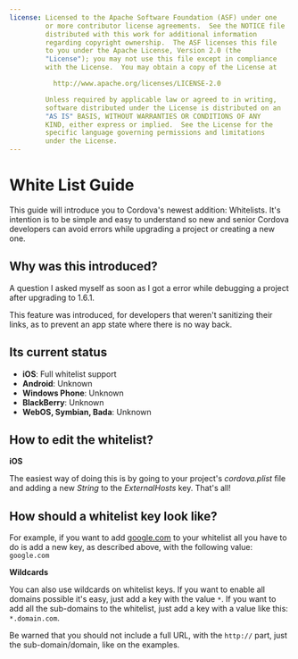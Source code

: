 ```yaml
---
license: Licensed to the Apache Software Foundation (ASF) under one
         or more contributor license agreements.  See the NOTICE file
         distributed with this work for additional information
         regarding copyright ownership.  The ASF licenses this file
         to you under the Apache License, Version 2.0 (the
         "License"); you may not use this file except in compliance
         with the License.  You may obtain a copy of the License at

           http://www.apache.org/licenses/LICENSE-2.0

         Unless required by applicable law or agreed to in writing,
         software distributed under the License is distributed on an
         "AS IS" BASIS, WITHOUT WARRANTIES OR CONDITIONS OF ANY
         KIND, either express or implied.  See the License for the
         specific language governing permissions and limitations
         under the License.
---
```


White List Guide
================

This guide will introduce you to Cordova's newest addition: Whitelists. It's intention is to be simple and easy to understand so new and senior Cordova developers can avoid errors while upgrading a project or creating a new one.

Why was this introduced?
------------------------

A question I asked myself as soon as I got a error while debugging a project after upgrading to 1.6.1.

This feature was introduced, for developers that weren't sanitizing their links, as to prevent an app state where there is no way back.

Its current status
------------------

 * **iOS**: Full whitelist support
 * **Android**: Unknown
 * **Windows Phone**: Unknown
 * **BlackBerry**: Unknown
 * **WebOS, Symbian, Bada**: Unknown

How to edit the whitelist?
--------------------------

**iOS**

The easiest way of doing this is by going to your project's *cordova.plist* file and adding a new *String* to the *ExternalHosts* key. That's all!

How should a whitelist key look like?
-------------------------------------

For example, if you want to add [google.com][1] to your whitelist all you have to do is add a new key, as described above, with the following value: `google.com`

**Wildcards**

You can also use wildcards on whitelist keys. If you want to enable all domains possible it's easy, just add a key with the value `*`. If you want to add all the sub-domains to the whitelist, just add a key with a value like this: `*.domain.com`.

Be warned that you should not include a full URL, with the `http://` part, just the sub-domain/domain, like on the examples.

[1]: http://google.com
